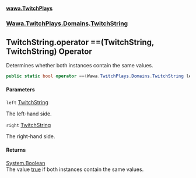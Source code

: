 #### [wawa.TwitchPlays](index.md 'index')
### [Wawa.TwitchPlays.Domains](Wawa.TwitchPlays.Domains.md 'Wawa.TwitchPlays.Domains').[TwitchString](TwitchString.md 'Wawa.TwitchPlays.Domains.TwitchString')

## TwitchString.operator ==(TwitchString, TwitchString) Operator

Determines whether both instances contain the same values.

```csharp
public static bool operator ==(Wawa.TwitchPlays.Domains.TwitchString left, Wawa.TwitchPlays.Domains.TwitchString right);
```
#### Parameters

<a name='Wawa.TwitchPlays.Domains.TwitchString.op_Equality(Wawa.TwitchPlays.Domains.TwitchString,Wawa.TwitchPlays.Domains.TwitchString).left'></a>

`left` [TwitchString](TwitchString.md 'Wawa.TwitchPlays.Domains.TwitchString')

The left-hand side.

<a name='Wawa.TwitchPlays.Domains.TwitchString.op_Equality(Wawa.TwitchPlays.Domains.TwitchString,Wawa.TwitchPlays.Domains.TwitchString).right'></a>

`right` [TwitchString](TwitchString.md 'Wawa.TwitchPlays.Domains.TwitchString')

The right-hand side.

#### Returns
[System.Boolean](https://docs.microsoft.com/en-us/dotnet/api/System.Boolean 'System.Boolean')  
The value [true](https://docs.microsoft.com/en-us/dotnet/csharp/language-reference/builtin-types/bool 'https://docs.microsoft.com/en-us/dotnet/csharp/language-reference/builtin-types/bool') if both instances contain the same values.